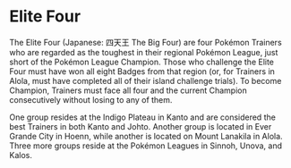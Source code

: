 # Elite Four

The Elite Four (Japanese: 四天王 The Big Four) are four Pokémon Trainers who are regarded as the toughest in their regional Pokémon League, just short of the Pokémon League Champion. Those who challenge the Elite Four must have won all eight Badges from that region (or, for Trainers in Alola, must have completed all of their island challenge trials). To become Champion, Trainers must face all four and the current Champion consecutively without losing to any of them.

One group resides at the Indigo Plateau in Kanto and are considered the best Trainers in both Kanto and Johto. Another group is located in Ever Grande City in Hoenn, while another is located on Mount Lanakila in Alola. Three more groups reside at the Pokémon Leagues in Sinnoh, Unova, and Kalos.
